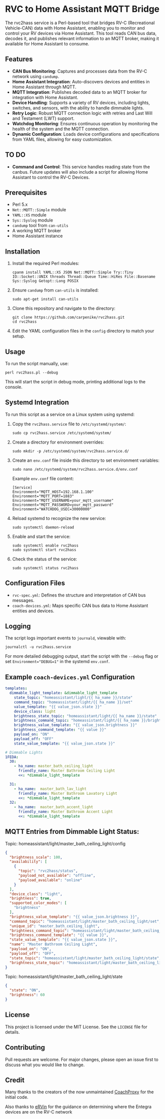 # RVC to Home Assistant MQTT Bridge

The rvc2hass service is a Perl-based tool that bridges RV-C (Recreational Vehicle-CAN) data with Home Assistant, enabling you to monitor and control your RV devices via Home Assistant. This tool reads CAN bus data, decodes it, and publishes relevant information to an MQTT broker, making it available for Home Assistant to consume.

## Features

- **CAN Bus Monitoring**: Captures and processes data from the RV-C network using `candump`.
- **Home Assistant Integration**: Auto-discovers devices and entities in Home Assistant through MQTT.
- **MQTT Integration**: Publishes decoded data to an MQTT broker for integration with Home Assistant.
- **Device Handling**: Supports a variety of RV devices, including lights, switches, and sensors, with the ability to handle dimmable lights.
- **Retry Logic**: Robust MQTT connection logic with retries and Last Will and Testament (LWT) support.
- **Watchdog Monitoring**: Ensures continuous operation by monitoring the health of the system and the MQTT connection.
- **Dynamic Configuration**: Loads device configurations and specifications from YAML files, allowing for easy customization.

## TO DO

- **Command and Control**: This service handles reading state from the canbus. Future updates will also include a script for allowing Home Assistant to control the RV-C Devices.

## Prerequisites

- Perl 5.x
- `Net::MQTT::Simple` module
- `YAML::XS` module
- `Sys::Syslog` module
- `candump` tool from `can-utils`
- A working MQTT broker
- Home Assistant instance

## Installation

1. Install the required Perl modules:
    ```
    cpanm install YAML::XS JSON Net::MQTT::Simple Try::Tiny IO::Socket::UNIX threads Thread::Queue Time::HiRes File::Basename Sys::Syslog Getopt::Long POSIX
    ```

2. Ensure `candump` from `can-utils` is installed:
    ```
    sudo apt-get install can-utils
    ```

3. Clone this repository and navigate to the directory:
    ```
    git clone https://github.com/carpenike/rvc2hass.git
    cd rvc2hass
    ```

4. Edit the YAML configuration files in the `config` directory to match your setup.

## Usage

To run the script manually, use:
```
perl rvc2hass.pl --debug
```

This will start the script in debug mode, printing additional logs to the console.

## Systemd Integration

To run this script as a service on a Linux system using systemd:

1. Copy the `rvc2hass.service` file to `/etc/systemd/system/`:
    ```
    sudo cp rvc2hass.service /etc/systemd/system/
    ```

2. Create a directory for environment overrides:
    ```
    sudo mkdir -p /etc/systemd/system/rvc2hass.service.d/
    ```

3. Create an `env.conf` file inside this directory to set environment variables:
    ```
    sudo nano /etc/systemd/system/rvc2hass.service.d/env.conf
    ```

    Example `env.conf` file content:
    ```
    [Service]
    Environment="MQTT_HOST=192.168.1.100"
    Environment="MQTT_PORT=1883"
    Environment="MQTT_USERNAME=your_mqtt_username"
    Environment="MQTT_PASSWORD=your_mqtt_password"
    Environment="WATCHDOG_USEC=30000000"
    ```

4. Reload systemd to recognize the new service:
    ```
    sudo systemctl daemon-reload
    ```

5. Enable and start the service:
    ```
    sudo systemctl enable rvc2hass
    sudo systemctl start rvc2hass
    ```

6. Check the status of the service:
    ```
    sudo systemctl status rvc2hass
    ```

## Configuration Files

- `rvc-spec.yml`: Defines the structure and interpretation of CAN bus messages.
- `coach-devices.yml`: Maps specific CAN bus data to Home Assistant entities and devices.

## Logging

The script logs important events to `journald`, viewable with:
```
journalctl -u rvc2hass.service
```

For more detailed debugging output, start the script with the `--debug` flag or set `Environment="DEBUG=1"` in the systemd `env.conf`.

## Example `coach-devices.yml` Configuration

```yaml
templates:
  dimmable_light_template: &dimmable_light_template
    state_topic: "homeassistant/light/{{ ha_name }}/state"
    command_topic: "homeassistant/light/{{ ha_name }}/set"
    value_template: "{{ value_json.state }}"
    device_class: light
    brightness_state_topic: "homeassistant/light/{{ ha_name }}/state"
    brightness_command_topic: "homeassistant/light/{{ ha_name }}/brightness/set"
    brightness_value_template: "{{ value_json.brightness }}"
    brightness_command_template: "{{ value }}"
    payload_on: "ON"
    payload_off: "OFF"
    state_value_template: "{{ value_json.state }}"

# Dimmable Lights
1FEDA:
  30:
    - ha_name: master_bath_ceiling_light
      friendly_name: Master Bathroom Ceiling Light
      <<: *dimmable_light_template

  31:
    - ha_name:  master_bath_lav_light
      friendly_name: Master Bathroom Lavatory Light
      <<: *dimmable_light_template
  32:
    - ha_name:  master_bath_accent_light
      friendly_name: Master Bathroom Accent Light
      <<: *dimmable_light_template
```

## MQTT Entries from Dimmable Light Status:

Topic: homeassistant/light/master_bath_ceiling_light/config

```json
{
  "brightness_scale": 100,
  "availability": [
    {
      "topic": "rvc2hass/status",
      "payload_not_available": "offline",
      "payload_available": "online"
    }
  ],
  "device_class": "light",
  "brightness": true,
  "supported_color_modes": [
    "brightness"
  ],
  "brightness_value_template": "{{ value_json.brightness }}",
  "command_topic": "homeassistant/light/master_bath_ceiling_light/set",
  "unique_id": "master_bath_ceiling_light",
  "brightness_command_topic": "homeassistant/light/master_bath_ceiling_light/brightness/set",
  "brightness_command_template": "{{ value }}",
  "state_value_template": "{{ value_json.state }}",
  "name": "Master Bathroom Ceiling Light",
  "payload_on": "ON",
  "payload_off": "OFF",
  "state_topic": "homeassistant/light/master_bath_ceiling_light/state",
  "brightness_state_topic": "homeassistant/light/master_bath_ceiling_light/state"
}
```

Topic: homeassistant/light/master_bath_ceiling_light/state

```json
{
  "state": "ON",
  "brightness": 60
}
```

## License

This project is licensed under the MIT License. See the `LICENSE` file for details.

## Contributing

Pull requests are welcome. For major changes, please open an issue first to discuss what you would like to change.

## Credit

Many thanks to the creators of the now unmaintained [CoachProxy](https://coachproxy.com/) for the initial code.

Also thanks to [eRVin](https://myervin.com/) for the guidance on determining where the Entegra devices are on the RV-C network